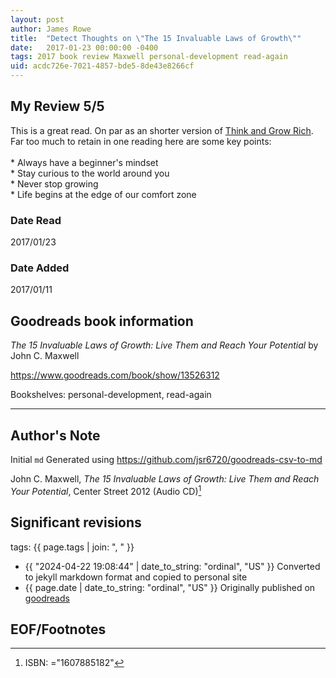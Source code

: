 ```yaml
---
layout: post
author: James Rowe
title:  "Detect Thoughts on \"The 15 Invaluable Laws of Growth\""
date:   2017-01-23 00:00:00 -0400
tags: 2017 book review Maxwell personal-development read-again
uid: acdc726e-7021-4857-bde5-8de43e8266cf
---
```




## My Review 5/5

This is a great read. On par as an shorter version of [Think and Grow Rich](https://www.goodreads.com/book/show/30186948). Far too much to retain in one reading here are some key points:<br/><br/>* Always have a beginner's mindset<br/>* Stay curious to the world around you<br/>* Never stop growing<br/>* Life begins at the edge of our comfort zone

### Date Read
2017/01/23

### Date Added
2017/01/11

## Goodreads book information

*The 15 Invaluable Laws of Growth: Live Them and Reach Your Potential* by John C. Maxwell

https://www.goodreads.com/book/show/13526312

Bookshelves: personal-development, read-again

---

## Author's Note

Initial `md` Generated using https://github.com/jsr6720/goodreads-csv-to-md

John C. Maxwell, *The 15 Invaluable Laws of Growth: Live Them and Reach Your Potential*,  Center Street 2012 (Audio CD)[^1]

## Significant revisions

tags: {{ page.tags | join: ", " }} <!-- todo move this somewhere -->

- {{ "2024-04-22 19:08:44" | date_to_string: "ordinal", "US" }} Converted to jekyll markdown format and copied to personal site
- {{ page.date | date_to_string: "ordinal", "US" }} Originally published on [goodreads](https://www.goodreads.com)

## EOF/Footnotes

[^1]: ISBN: ="1607885182"